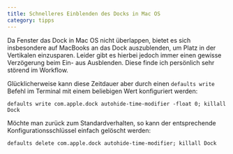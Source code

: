 ```yaml
---
title: Schnelleres Einblenden des Docks in Mac OS
category: tipps
---
```


Da Fenster das Dock in Mac OS nicht überlappen, bietet es sich insbesondere auf MacBooks an das Dock auszublenden, um Platz in der Vertikalen einzusparen. Leider gibt es hierbei jedoch immer einen gewisse Verzögerung beim Ein- aus Ausblenden. Diese finde ich persönlich sehr störend im Workflow.

Glücklicherweise kann diese Zeitdauer aber durch einen `defaults write` Befehl im Terminal mit einem beliebigen Wert konfiguriert werden:

```none
defaults write com.apple.dock autohide-time-modifier -float 0; killall Dock
```

Möchte man zurück zum Standardverhalten, so kann der entsprechende Konfigurationsschlüssel einfach gelöscht werden:

```none
defaults delete com.apple.dock autohide-time-modifier; killall Dock
```